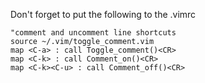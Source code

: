 Don't forget to put the following to the .vimrc

```
"comment and uncomment line shortcuts
source ~/.vim/toggle_comment.vim
map <C-a> : call Toggle_comment()<CR>
map <C-k> : call Comment_on()<CR>
map <C-k><C-u> : call Comment_off()<CR>
```

